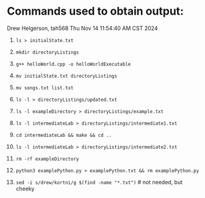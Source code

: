 # Commands used to obtain output:
Drew Helgerson, tah568 Thu Nov 14 11:54:40 AM CST 2024

1. ```ls > initialState.txt ```

2. ```mkdir directoryListings ```

3. ```g++ helloWorld.cpp -o helloWorldExecutable```

4. ```mv initialState.txt directoryListings```

5. ```mv songs.txt list.txt```

6. ```ls -l > directoryListings/updated.txt```

7. ```ls -l exampleDirectory > directoryListings/example.txt```

8. ```ls -l intermediateLab > directoryListings/intermediate1.txt```

9. ```cd intermediateLab && make && cd ..```

10. ```ls -l intermediateLab > directoryListings/intermediate2.txt```

11. ```rm -rf exampleDirectory```

12. ```python3 examplePython.py > examplePython.txt && rm examplePython.py```

13. ```sed -i s/drew/kortni/g $(find -name "*.txt")``` # not needed, but cheeky
